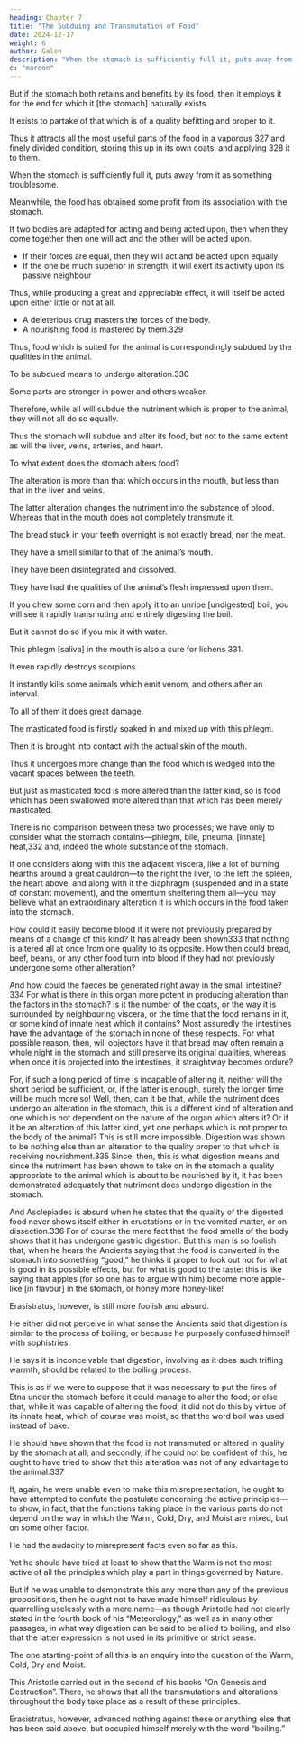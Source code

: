 ```yaml
---
heading: Chapter 7
title: "The Subduing and Transmutation of Food"
date: 2024-12-17
weight: 6
author: Galen
description: "When the stomach is sufficiently full it, puts away from digested food as something troublesome."
c: "maroon"
---
```



But if the stomach both retains and benefits by its food, then it employs it for the end for which it [the stomach] naturally exists. 

It exists to partake of that which is of a quality befitting and proper to it.

Thus it attracts all the most useful parts of the food in a vaporous 327 and finely divided condition, storing this up in its own coats, and applying 328 it to them.

When the stomach is sufficiently full it, puts away from it as something troublesome.

<!-- , as one might something troublesome, the rest of the food, this having itself  -->

Meanwhile, the food has obtained some profit from its association with the stomach.

If two bodies are adapted for acting and being acted upon, then when they come together then one will act and the other will be acted upon. 

 <!-- without either both acting or being acted upon, or else one acting and the other being acted upon.  -->

- If their forces are equal, then they will act and be acted upon equally
- If the one be much superior in strength, it will exert its activity upon its passive neighbour

Thus, while producing a great and appreciable effect, it will itself be acted upon either little or not at all.

- A deleterious drug masters the forces of the body.
- A nourishing food is mastered by them.329

Thus, food which is suited for the animal is correspondingly subdued by the qualities in the animal. 

To be subdued means to undergo alteration.330 

Some parts are stronger in power and others weaker.

Therefore, while all will subdue the nutriment which is proper to the animal, they will not all do so equally.

Thus the stomach will subdue and alter its food, but not to the same extent as will the liver, veins, arteries, and heart.

To what extent does the stomach alters food?

The alteration is more than that which occurs in the mouth, but less than that in the liver and veins. 

The latter alteration changes the nutriment into the substance of blood. Whereas that in the mouth does not completely transmute it.

<!-- This you may discover in the food which is left in the intervals between the teeth, and which remains there all night;  -->

The bread stuck in your teeth overnight is not exactly bread, nor the meat.

They have a smell similar to that of the animal’s mouth.

They have been disintegrated and dissolved.

They have had the qualities of the animal’s flesh impressed upon them.

<!-- rve the extent of the alteration which occurs to food in the mouth  -->

If you chew some corn and then apply it to an unripe [undigested] boil, you will see it rapidly transmuting and entirely digesting the boil.

But it cannot do so if you mix it with water.

This phlegm [saliva] in the mouth is also a cure for lichens 331.

It even rapidly destroys scorpions.

It instantly kills some animals which emit venom, and others after an interval.

To all of them it does great damage.

The masticated food is firstly soaked in and mixed up with this phlegm.

Then it is brought into contact with the actual skin of the mouth.

Thus it undergoes more change than the food which is wedged into the vacant spaces between the teeth.

But just as masticated food is more altered than the latter kind, so is food which has been swallowed more altered than that which has been merely masticated.

There is no comparison between these two processes; we have only to consider what the stomach contains—phlegm, bile, pneuma, [innate] heat,332 and, indeed the whole substance of the stomach. 

If one considers along with this the adjacent viscera, like a lot of burning hearths around a great cauldron—to the right the liver, to the left the spleen, the heart above, and along with it the diaphragm (suspended and in a state of constant movement), and the omentum sheltering them all—you may believe what an extraordinary alteration it is which occurs in the food taken into the stomach.

How could it easily become blood if it were not previously prepared by means of a change of this kind? It has already been shown333 that nothing is altered all at once from one quality to its opposite. How then could bread, beef, beans, or any other food turn into blood if they had not previously undergone some other alteration? 

And how could the faeces be generated right away in the small intestine?334 For what is there in this organ more potent in producing alteration than the factors in the stomach? Is it the number of the coats, or the way it is surrounded by neighbouring viscera, or the time that the food remains in it, or some kind of innate heat which it contains? Most assuredly the intestines have the advantage of the stomach in none of these respects. For what possible reason, then, will objectors have it that bread may often remain a whole night in the stomach and still preserve its original qualities, whereas when once it is projected into the intestines, it straightway becomes ordure? 

For, if such a long period of time is incapable of altering it, neither will the short period be sufficient, or, if the latter is enough, surely the longer time will be much more so! Well, then, can it be that, while the nutriment does undergo an alteration in the stomach, this is a different kind of alteration and one which is not dependent on the nature of the organ which alters it? Or if it be an alteration of this latter kind, yet one perhaps which is not proper to the body of the animal? This is still more impossible. Digestion was shown to be nothing else than an alteration to the quality proper to that which is receiving nourishment.335 Since, then, this is what digestion means and since the nutriment has been shown to take on in the stomach a quality appropriate to the animal which is about to be nourished by it, it has been demonstrated adequately that nutriment does undergo digestion in the stomach.

And Asclepiades is absurd when he states that the quality of the digested food never shows itself either in eructations or in the vomited matter, or on dissection.336 For of course the mere fact that the food smells of the body shows that it has undergone gastric digestion. But this man is so foolish that, when he hears the Ancients saying that the food is converted in the stomach into something “good,” he thinks it proper to look out not for what is good in its possible effects, but for what is good to the taste: this is like saying that apples (for so one has to argue with him) become more apple-like [in flavour] in the stomach, or honey more honey-like!

Erasistratus, however, is still more foolish and absurd.

He either did not perceive in what sense the Ancients said that digestion is similar to the process of boiling, or because he purposely confused himself with sophistries.

He says it is inconceivable that digestion, involving as it does such trifling warmth, should be related to the boiling process. 

This is as if we were to suppose that it was necessary to put the fires of Etna under the stomach before it could manage to alter the food; or else that, while it was capable of altering the food, it did not do this by virtue of its innate heat, which of course was moist, so that the word boil was used instead of bake.

<!-- What he ought to have done, if it was facts that he wished to dispute about, was to have tried to show, first and foremost,  -->

He should have shown that the food is not transmuted or altered in quality by the stomach at all, and secondly, if he could not be confident of this, he ought to have tried to show that this alteration was not of any advantage to the animal.337 

If, again, he were unable even to make this misrepresentation, he ought to have attempted to confute the postulate concerning the active principles—to show, in fact, that the functions taking place in the various parts do not depend on the way in which the Warm, Cold, Dry, and Moist are mixed, but on some other factor.

He had the audacity to misrepresent facts even so far as this.

Yet he should have tried at least to show that the Warm is not the most active of all the principles which play a part in things governed by Nature.

But if he was unable to demonstrate this any more than any of the previous propositions, then he ought not to have made himself ridiculous by quarrelling uselessly with a mere name—as though Aristotle had not clearly stated in the fourth book of his “Meteorology,” as well as in many other passages, in what way digestion can be said to be allied to boiling, and also that the latter expression is not used in its primitive or strict sense.

The one starting-point of all this is an enquiry into the question of the Warm, Cold, Dry and Moist.

This Aristotle carried out in the second of his books “On Genesis and Destruction”. There, he shows that all the transmutations and alterations throughout the body take place as a result of these principles. 

Erasistratus, however, advanced nothing against these or anything else that has been said above, but occupied himself merely with the word “boiling.”
